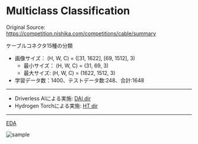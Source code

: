# Multiclass Classification

Original Source: https://competition.nishika.com/competitions/cable/summary
  
ケーブルコネクタ15種の分類
 - 画像サイズ： (H, W, C) = ([31, 1622], [69, 1512], 3)
   - 最小サイズ： (H, W, C) = (31, 69, 3)
   - 最大サイズ: (H, W, C) = (1622, 1512, 3)
 - 学習データ数：1400、テストデータ数:248、合計:1648
  
***

 - Driverless AIによる実施: [DAI dir](./DAI)
 - Hydrogen Torchによる実施: [HT dir](./HT)

***

[EDA](./EDA.ipynb)  
  
  
<img src="./sample_imgs.png" alt="sample">
